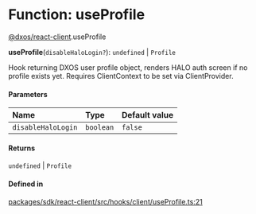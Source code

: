 # Function: useProfile

[@dxos/react-client](../modules/dxos_react_client.md).useProfile

**useProfile**(`disableHaloLogin?`): `undefined` \| `Profile`

Hook returning DXOS user profile object, renders HALO auth screen if no profile exists yet.
Requires ClientContext to be set via ClientProvider.

#### Parameters

| Name | Type | Default value |
| :------ | :------ | :------ |
| `disableHaloLogin` | `boolean` | `false` |

#### Returns

`undefined` \| `Profile`

#### Defined in

[packages/sdk/react-client/src/hooks/client/useProfile.ts:21](https://github.com/dxos/dxos/blob/db8188dae/packages/sdk/react-client/src/hooks/client/useProfile.ts#L21)
